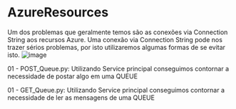 # AzureResources

Um dos problemas que geralmente temos são as conexões via Connection String aos recursos Azure. Uma conexão via Connection String pode nos trazer sérios problemas, por isto utilizaremos algumas formas de se evitar isto.
![image](https://user-images.githubusercontent.com/5125303/188926710-bafe0ff1-354c-417a-9a6c-17898616eee0.png)

01 - POST_Queue.py: Utilizando Service principal conseguimos contornar a necessidade de postar algo em uma QUEUE

01 - GET_Queue.py: Utilizando Service principal conseguimos contornar a necessidade de ler as mensagens de uma QUEUE
